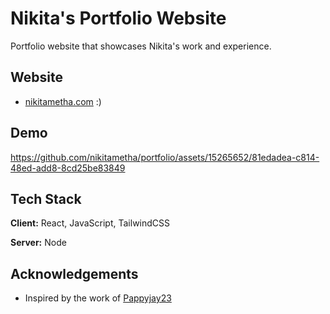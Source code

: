 # Nikita's Portfolio Website
Portfolio website that showcases Nikita's work and experience.













## Website


- [nikitametha.com](https://www.nikitametha.com) :)




## Demo






https://github.com/nikitametha/portfolio/assets/15265652/81edadea-c814-48ed-add8-8cd25be83849





## Tech Stack


**Client:** React, JavaScript, TailwindCSS


**Server:** Node


## Acknowledgements


 - Inspired by the work of [Pappyjay23](https://github.com/Pappyjay23)

